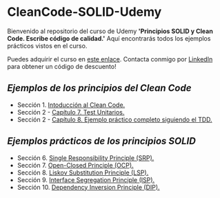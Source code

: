 # CleanCode-SOLID-Udemy

Bienvenido al repositorio del curso de Udemy **'Principios SOLID y Clean Code. Escribe código de calidad.'** Aquí encontrarás todos los ejemplos prácticos vistos en el curso.

Puedes adquirir el curso en [este enlace](https://www.udemy.com/course/principios-solid-y-clean-code-escribe-codigo-de-calidad/?referralCode=586AC7D388C9706ACF68). Contacta conmigo por [LinkedIn](https://www.linkedin.com/in/daniel-blanco-calvi%C3%B1o-7454ab13b/) para obtener un código de descuento!

## _Ejemplos de los principios del Clean Code_
- Sección 1. [Intoducción al Clean Code.](https://github.com/danielblanco96/CleanCode-SOLID-Udemy/tree/main/CleanCode/1-introduccion-clean-code)
- Sección 2 - [Capítulo 7. Test Unitarios.](https://github.com/danielblanco96/CleanCode-SOLID-Udemy/tree/main/CleanCode/2_7-unit-tests)
- Sección 2 - [Capítulo 8. Ejemplo práctico completo siguiendo el TDD.](https://github.com/danielblanco96/CleanCode-SOLID-Udemy/tree/main/CleanCode/4-tdd-example)

## _Ejemplos prácticos de los principios SOLID_
- Sección 6. [Single Responsibility Principle (SRP).](https://github.com/danielblanco96/CleanCode-SOLID-Udemy/tree/main/SOLID/1-SRP)
- Sección 7. [Open-Closed Principle (OCP).](https://github.com/danielblanco96/CleanCode-SOLID-Udemy/tree/main/SOLID/2-OCP)
- Sección 8. [Liskov Substitution Principle (LSP).](https://github.com/danielblanco96/CleanCode-SOLID-Udemy/tree/main/SOLID/3-LSP)
- Sección 9. [Interface Segregation Principle (ISP).](https://github.com/danielblanco96/CleanCode-SOLID-Udemy/tree/main/SOLID/4-ISP)
- Sección 10. [Dependency Inversion Principle (DIP).](https://github.com/danielblanco96/CleanCode-SOLID-Udemy/tree/main/SOLID/5-DIP)
